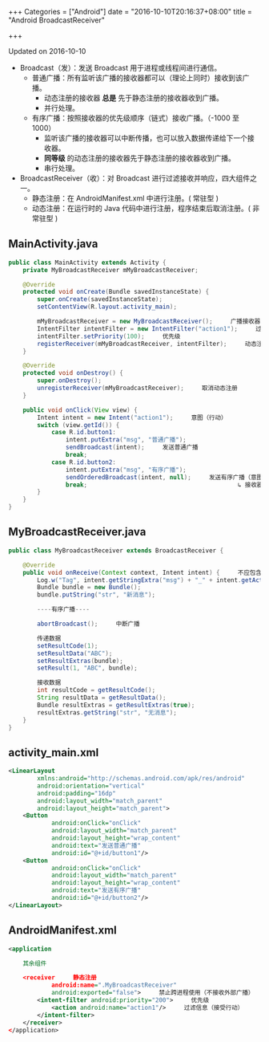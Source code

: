 +++
Categories = ["Android"]
date = "2016-10-10T20:16:37+08:00"
title = "Android BroadcastReceiver"

+++

<!--more-->

Updated on 2016-10-10

>

* Broadcast（发）：发送 Broadcast 用于进程或线程间进行通信。
  * 普通广播：所有监听该广播的接收器都可以（理论上同时）接收到该广播。
      * 动态注册的接收器 **总是** 先于静态注册的接收器收到广播。
      * 并行处理。
  * 有序广播：按照接收器的优先级顺序（链式）接收广播。（-1000 至 1000）
      * 监听该广播的接收器可以中断传播，也可以放入数据传递给下一个接收器。
      * **同等级** 的动态注册的接收器先于静态注册的接收器收到广播。
      * 串行处理。
* BroadcastReceiver（收）：对 Broadcast 进行过滤接收并响应，四大组件之一。
  * 静态注册：在 AndroidManifest.xml 中进行注册。( 常驻型 )
  * 动态注册：在运行时的 Java 代码中进行注册，程序结束后取消注册。( 非常驻型 )

## MainActivity.java
```java
public class MainActivity extends Activity {
    private MyBroadcastReceiver mMyBroadcastReceiver;

    @Override
    protected void onCreate(Bundle savedInstanceState) {
        super.onCreate(savedInstanceState);
        setContentView(R.layout.activity_main);

        mMyBroadcastReceiver = new MyBroadcastReceiver();     广播接收器
        IntentFilter intentFilter = new IntentFilter("action1");     过滤信息（接受行动）
        intentFilter.setPriority(100);     优先级
        registerReceiver(mMyBroadcastReceiver, intentFilter);     动态注册（广播接收器，过滤信息）
    }

    @Override
    protected void onDestroy() {
        super.onDestroy();
        unregisterReceiver(mMyBroadcastReceiver);     取消动态注册
    }

    public void onClick(View view) {
        Intent intent = new Intent("action1");     意图（行动）
        switch (view.getId()) {
            case R.id.button1:
                intent.putExtra("msg", "普通广播");
                sendBroadcast(intent);     发送普通广播
                break;
            case R.id.button2:
                intent.putExtra("msg", "有序广播");
                sendOrderedBroadcast(intent, null);     发送有序广播（意图，权限）
                break;                                          ↳ 接收器不需要权限
        }
    }
}
```

## MyBroadcastReceiver.java
```java
public class MyBroadcastReceiver extends BroadcastReceiver {

    @Override
    public void onReceive(Context context, Intent intent) {     不应包含耗时操作
        Log.w("Tag", intent.getStringExtra("msg") + "_" + intent.getAction());
        Bundle bundle = new Bundle();
        bundle.putString("str", "新消息");

        ----有序广播----

        abortBroadcast();     中断广播

        传递数据
        setResultCode(1);
        setResultData("ABC");
        setResultExtras(bundle);
        setResult(1, "ABC", bundle);

        接收数据
        int resultCode = getResultCode();
        String resultData = getResultData();
        Bundle resultExtras = getResultExtras(true);
        resultExtras.getString("str", "无消息");
    }
}
```

## activity_main.xml
```xml
<LinearLayout
        xmlns:android="http://schemas.android.com/apk/res/android"
        android:orientation="vertical"
        android:padding="16dp"
        android:layout_width="match_parent"
        android:layout_height="match_parent">
    <Button
            android:onClick="onClick"
            android:layout_width="match_parent"
            android:layout_height="wrap_content"
            android:text="发送普通广播"
            android:id="@+id/button1"/>
    <Button
            android:onClick="onClick"
            android:layout_width="match_parent"
            android:layout_height="wrap_content"
            android:text="发送有序广播"
            android:id="@+id/button2"/>
</LinearLayout>
```

## AndroidManifest.xml
```xml
<application

    其余组件

    <receiver     静态注册
            android:name=".MyBroadcastReceiver"
            android:exported="false">     禁止跨进程使用（不接收外部广播）
        <intent-filter android:priority="200">     优先级
            <action android:name="action1"/>     过滤信息（接受行动）
        </intent-filter>
    </receiver>
</application>
```
